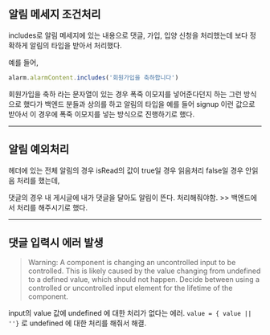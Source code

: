 ## 알림 메세지 조건처리
includes로 알림 메세지에 있는 내용으로 댓글, 가입, 입양 신청을 처리했는데 보다 정확하게 알림의 타입을 받아서 처리했다.

예를 들어,
```jsx
alarm.alarmContent.includes('회원가입을 축하합니다')
```
회원가입을 축하 라는 문자열이 있는 경우 폭죽 이모지를 넣어준다던지 하는 그런 방식으로 했다가
백엔드 분들과 상의를 하고 알림의 타입을 예를 들어 signup 이런 값으로 받아서 이 경우에 폭죽 이모지를 넣는 방식으로 진행하기로 했다.

---
## 알림 예외처리
헤더에 있는 전체 알림의 경우 isRead의 값이 true일 경우 읽음처리 false일 경우 안읽음 처리를 했는데, 

댓글의 경우 내 게시글에 내가 댓글을 달아도 알림이 뜬다.
처리해줘야함. >> 백엔드에서 처리를 해주시기로 했다.


---
## 댓글 입력시 에러 발생

>Warning: A component is changing an uncontrolled input to be controlled. This is likely caused by the value changing from undefined to a defined value, which should not happen. Decide between using a controlled or uncontrolled input element for the lifetime of the component.

input의 value 값에 undefined 에 대한 처리가 없다는 에러.
```value = { value || ''}``` 로 undefined 에 대한 처리를 해줘서 해결.


